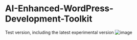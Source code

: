 # AI-Enhanced-WordPress-Development-Toolkit
Test version, including the latest experimental version
![image](https://github.com/ZIYANGSONG2003/AI-Enhanced-WordPress-Development-Toolkit/assets/110000045/b898c01e-9264-4d3f-ae87-8406d0cc820c)
